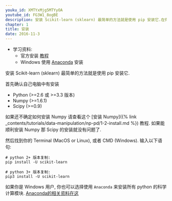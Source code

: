 ```yaml
---
youku_id: XMTYxMjg5MTYyOA
youtube_id: FG3W1_8ogBE
description: 安装 Scikit-learn (sklearn) 最简单的方法就是使用 pip 安装它.在你的终端上执行 (pip install scikit-learn) 就好啦~ 注意 python3.x版本的用户要使用 (pip3 install scikit-learn). 还有要确保你有安装过 numpy 和 scipy这两个模块.
chapter: 1
title: 安装
date: 2016-11-3
---
```

* 学习资料:
  * 官方安装 [教程](http://scikit-learn.org/stable/install.html)
  * Windows 使用 [Anaconda](https://www.continuum.io/downloads) 安装
  
安装 Scikit-learn (sklearn) 最简单的方法就是使用 pip 安装它.

首先确认自己电脑中有安装

* Python (>=2.6 或 >=3.3 版本)
* Numpy (>=1.6.1)
* Scipy (>=0.9)

如果还不确定如何安装 Numpy 请查看这个 [安装 Numpy]({% link _contents/tutorials/data-manipulation/np-pd/1-2-install.md %})
教程. 如果能顺利安装 Numpy 那 Scipy 的安装就没有问题了.

然后找到你的 Terminal (MacOS or Linux), 或者 CMD (Windows).
输入以下语句:

```shell
# python 2+ 版本复制:
pip install -U scikit-learn

# python 3+ 版本复制:
pip3 install -U scikit-learn
```

如果你是 Windows 用户, 你也可以选择使用 `Anaconda` 来安装所有 python 的科学计算模块.
[Anaconda的相关资料在这](https://www.continuum.io/downloads)

